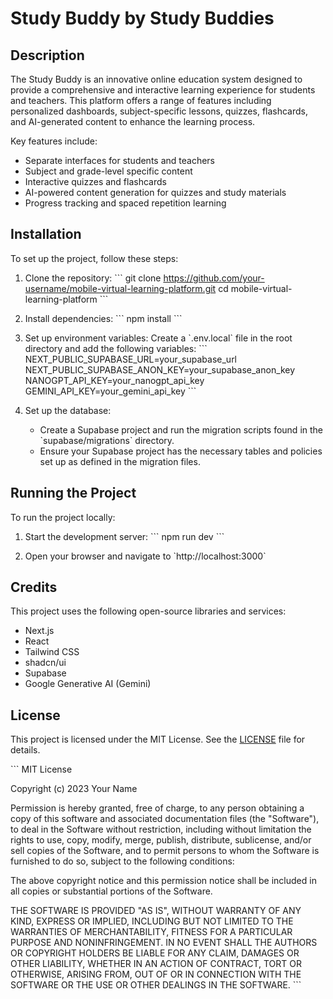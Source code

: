 # Study Buddy by Study Buddies

## Description

The Study Buddy is an innovative online education system designed to provide a comprehensive and interactive learning experience for students and teachers. This platform offers a range of features including personalized dashboards, subject-specific lessons, quizzes, flashcards, and AI-generated content to enhance the learning process.

Key features include:
- Separate interfaces for students and teachers
- Subject and grade-level specific content
- Interactive quizzes and flashcards
- AI-powered content generation for quizzes and study materials
- Progress tracking and spaced repetition learning

## Installation

To set up the project, follow these steps:

1. Clone the repository:
   \`\`\`
   git clone https://github.com/your-username/mobile-virtual-learning-platform.git
   cd mobile-virtual-learning-platform
   \`\`\`

2. Install dependencies:
   \`\`\`
   npm install
   \`\`\`

3. Set up environment variables:
   Create a \`.env.local\` file in the root directory and add the following variables:
   \`\`\`
   NEXT_PUBLIC_SUPABASE_URL=your_supabase_url
   NEXT_PUBLIC_SUPABASE_ANON_KEY=your_supabase_anon_key
   NANOGPT_API_KEY=your_nanogpt_api_key
   GEMINI_API_KEY=your_gemini_api_key
   \`\`\`

4. Set up the database:
   - Create a Supabase project and run the migration scripts found in the \`supabase/migrations\` directory.
   - Ensure your Supabase project has the necessary tables and policies set up as defined in the migration files.

## Running the Project

To run the project locally:

1. Start the development server:
   \`\`\`
   npm run dev
   \`\`\`

2. Open your browser and navigate to \`http://localhost:3000\`

## Credits

This project uses the following open-source libraries and services:

- Next.js
- React
- Tailwind CSS
- shadcn/ui
- Supabase
- Google Generative AI (Gemini)

## License

This project is licensed under the MIT License. See the [LICENSE](LICENSE) file for details.

\`\`\`
MIT License

Copyright (c) 2023 Your Name

Permission is hereby granted, free of charge, to any person obtaining a copy
of this software and associated documentation files (the "Software"), to deal
in the Software without restriction, including without limitation the rights
to use, copy, modify, merge, publish, distribute, sublicense, and/or sell
copies of the Software, and to permit persons to whom the Software is
furnished to do so, subject to the following conditions:

The above copyright notice and this permission notice shall be included in all
copies or substantial portions of the Software.

THE SOFTWARE IS PROVIDED "AS IS", WITHOUT WARRANTY OF ANY KIND, EXPRESS OR
IMPLIED, INCLUDING BUT NOT LIMITED TO THE WARRANTIES OF MERCHANTABILITY,
FITNESS FOR A PARTICULAR PURPOSE AND NONINFRINGEMENT. IN NO EVENT SHALL THE
AUTHORS OR COPYRIGHT HOLDERS BE LIABLE FOR ANY CLAIM, DAMAGES OR OTHER
LIABILITY, WHETHER IN AN ACTION OF CONTRACT, TORT OR OTHERWISE, ARISING FROM,
OUT OF OR IN CONNECTION WITH THE SOFTWARE OR THE USE OR OTHER DEALINGS IN THE
SOFTWARE.
\`\`\`

